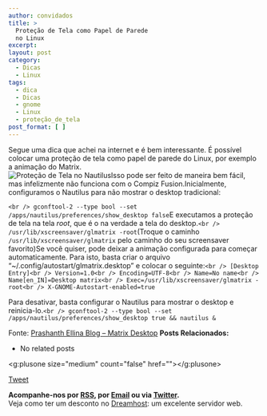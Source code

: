 ```yaml
---
author: convidados
title: >
  Proteção de Tela como Papel de Parede
  no Linux
excerpt:
layout: post
category:
  - Dicas
  - Linux
tags:
  - dica
  - Dicas
  - gnome
  - Linux
  - proteção_de_tela
post_format: [ ]
---
```

Segue uma dica que achei na internet e é bem interessante. É possível colocar uma proteção de tela como papel de parede do Linux, por exemplo a animação do Matrix.  
![Proteção de Tela no Nautilus][1]Isso pode ser feito de maneira bem fácil, mas infelizmente não funciona com o Compiz Fusion.Inicialmente, configuramos o Nautilus para não mostrar o desktop tradicional:

`<br />
gconftool-2 --type bool --set /apps/nautilus/preferences/show_desktop false`E executamos a proteção de tela na tela *root*, que é o na verdade a tela do desktop.`<br />
/usr/lib/xscreensaver/glmatrix -root`(Troque o caminho `/usr/lib/xscreensaver/glmatrix` pelo caminho do seu screensaver favorito)Se você quiser, pode deixar a animação configurada para começar automaticamente. Para isto, basta criar o arquivo “~/.config/autostart/glmatrix.desktop” e colocar o seguinte:`<br />
[Desktop Entry]<br />
Version=1.0<br />
Encoding=UTF-8<br />
Name=No name<br />
Name[en_IN]=Desktop matrix<br />
Exec=/usr/lib/xscreensaver/glmatrix -root<br />
X-GNOME-Autostart-enabled=true`

Para desativar, basta configurar o Nautilus para mostrar o desktop e reinicia-lo.`<br />
gconftool-2 --type bool --set /apps/nautilus/preferences/show_desktop true && nautilus &`

Fonte: [Prashanth Ellina Blog – Matrix Desktop][2] 
**Posts Relacionados:** 
*   No related posts

<g:plusone size="medium" count="false" href=""></g:plusone> 

[Tweet][3] 





**Acompanhe-nos por [ RSS][4], por [Email][5] ou via [Twitter][6].**  
Veja como ter um desconto no [Dreamhost][7]: um excelente servidor web.

 [1]: http://www.prashanthellina.com/images/matrix_desktop.gif
 [2]: http://blog.prashanthellina.com/2007/08/22/matrix-desktop/ "Matrix Desktop"
 [3]: https://twitter.com/share
 [4]: http://feeds.feedburner.com/VidaGeek
 [5]: http://feedburner.google.com/fb/a/mailverify?uri=VidaGeek&loc=pt_BR
 [6]: http://twitter.com/blogvidageek
 [7]: http://vidageek.net/dreamhost/